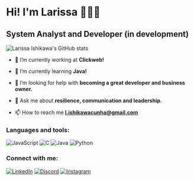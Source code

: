 # Hi! I'm Larissa 🙋🏻‍♀️
## System Analyst and Developer (in development)   


![Larissa Ishikawa's GitHub stats](https://github-readme-stats.vercel.app/api?username=larissaiishikawa&theme=shadow_green&show_icons=true)


- 🔭 I’m currently working at **Clickweb!**

- 🌱 I’m currently learning **Java!**

- 🤝 I’m looking for help with **becoming a great developer and business owner.**

- 💬 Ask me about **resilience, communication and leadership.**

- 📫 How to reach me **l.ishikawacunha@gmail.com**

### Languages and tools:
![JavaScript](https://img.shields.io/badge/JavaScript-000?style=for-the-badge&logo=javascript)
![C](https://img.shields.io/badge/C-000?style=for-the-badge&logo=c)
![Java](https://img.shields.io/badge/Java-000?style=for-the-badge&logo=java)
![Python](https://img.shields.io/badge/Python-000?style=for-the-badge&logo=python)


### Connect with me:
[![LinkedIn](https://img.shields.io/badge/LinkedIn-000?style=for-the-badge&logo=linkedin&logoColor=0E76A8)](https://www.linkedin.com/in/larissaishikawacunha/)
[![Discord](https://img.shields.io/badge/Discord-000?style=for-the-badge&logo=discord)](https://www.discord.com/in/ishikawow/)
[![Instagram](https://img.shields.io/badge/Instagram-000?style=for-the-badge&logo=instagram)](https://www.instagram.com/ishikawalrs/)


